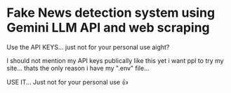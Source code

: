 <h1>Fake News detection system using Gemini LLM API and web scraping</h1>


Use the API KEYS... just not for your personal use aight?

I should not mention my API keys publically like this yet i want ppl to try my site... thats the only reason i have my ".env" file... 

USE IT... Just not for your personal use 👍
